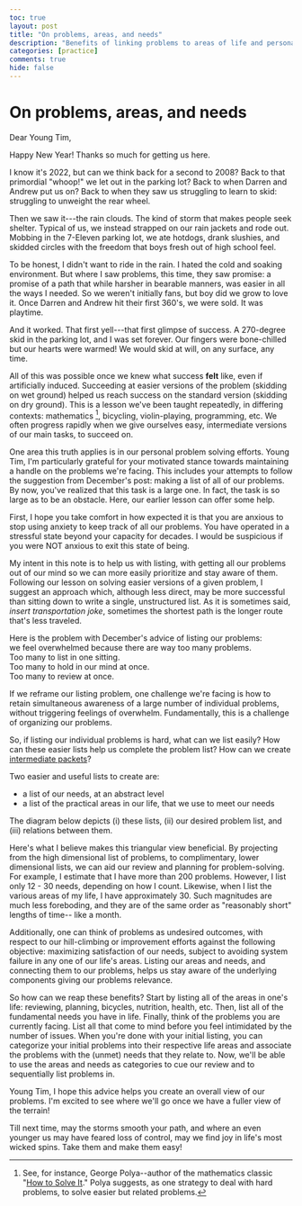 ```yaml
---
toc: true
layout: post
title: "On problems, areas, and needs"
description: "Benefits of linking problems to areas of life and personal needs."
categories: [practice]
comments: true
hide: false
---
```


# On problems, areas, and needs

<!-- How do I want to greet Young Tim? -->
Dear Young Tim,

Happy New Year! Thanks so much for getting us here.

<!-- What mental setting do I want for Young Tim as he reads this? -->
<!-- What's the action scene that this blog post begins at? -->
I know it's 2022, but can we think back for a second to 2008?
Back to that primordial "whoop!" we let out in the parking lot?
Back to when  Darren and Andrew put us on?
Back to when they saw us struggling to learn to skid:
struggling to unweight the rear wheel.

Then we saw it---the rain clouds.
The kind of storm that makes people seek shelter.
Typical of us, we instead strapped on our rain jackets and rode out.
Mobbing in the 7-Eleven parking lot,
we ate hotdogs, drank slushies, and skidded circles
with the freedom that boys fresh out of high school feel.
<!-- <img src="{{ site.baseurl }}/images/2022-02-15_bikes-in-rain.png"> -->

<!-- How did we feel doing the hard thing? -->
To be honest, I didn't want to ride in the rain.
I hated the cold and soaking environment.
But where I saw problems, this time, they saw promise:
a promise of a path that while harsher in bearable manners,
was easier in all the ways I needed.
So we weren't initially fans, but boy did we grow to love it.
Once Darren and Andrew hit their first 360's, we were sold.
It was playtime.

And it worked.
That first yell---that first glimpse of success.
A 270-degree skid in the parking lot, and I was set forever.
Our fingers were bone-chilled but our hearts were warmed!
We would skid at will, on any surface, any time.

<!-- What lesson did we learn? Why is it true? -->
All of this was possible once we knew what success **felt** like,
even if artificially induced.
Succeeding at easier versions of the problem (skidding on wet ground)
helped us reach success on the standard version (skidding on dry ground).
This is a lesson we've been taught repeatedly, in differing contexts:
mathematics [^1], bicycling, violin-playing, programming, etc.
We often progress rapidly when we give ourselves
easy, intermediate versions of our main tasks, to succeed on.

<!-- How does this relate to today? Where can this lesson be applied? -->
One area this truth applies is in our personal problem solving efforts.
Young Tim, I'm particularly grateful for your motivated stance towards
maintaining a handle on the problems we're facing.
This includes your attempts to follow the suggestion from December's post:
making a list of all of our problems.
By now, you've realized that this task is a large one.
In fact, the task is so large as to be an obstacle.
Here, our earlier lesson can offer some help.

<!-- What do I understand of Young Tim's feelings? -->
First, I hope you take comfort in how expected it is
that you are anxious to stop using anxiety to keep track of all our problems.
You have operated in a stressful state beyond your capacity for decades.
I would be suspicious if you were NOT anxious to exit this state of being.

<!-- What is our intent? -->
My intent in this note is to help us with listing,
with getting all our problems out of our mind
so we can more easily prioritize and stay aware of them.
Following our lesson on solving easier versions of a given problem,
I suggest an approach which, although less direct,
may be more successful than sitting down to write a single, unstructured list.
As it is sometimes said, *insert transportation joke*,
sometimes the shortest path is the longer route that's less traveled.

<!-- What is the problem with directly following December's advice? -->
Here is the problem with December's advice of listing our problems:  
we feel overwhelmed because there are way too many problems.  
Too many to list in one sitting.  
Too many to hold in our mind at once.  
Too many to review at once.

<!-- What is one challenge we face in overcoming this problem? -->
If we reframe our listing problem, one challenge we're facing is
how to retain simultaneous awareness of a large number of individual problems,
without triggering feelings of overwhelm.
Fundamentally, this is a challenge of organizing our problems.

<!-- How can we solve it? -->
So, if listing our individual problems is hard, what can we list easily?
How can these easier lists help us complete the problem list?
How can we create [intermediate packets](https://fortelabs.co/blog/just-in-time-pm-4-intermediate-packets/)?

Two easier and useful lists to create are:
- a list of our needs, at an abstract level
- a list of the practical areas in our life, that we use to meet our needs

The diagram below depicts (i) these lists, (ii) our desired problem list,
and (iii) relations between them.
<!-- <img src="{{ site.baseurl }}/images/2022-01-22_problems-areas-needs-triangle.png"> -->

<!-- Why is the problems-areas-needs association helpful? -->
Here's what I believe makes this triangular view beneficial.
By projecting from the high dimensional list of problems,
to complimentary, lower dimensional lists,
we can aid our review and planning for problem-solving.
For example, I estimate that I have more than 200 problems.
However, I list only 12 - 30 needs, depending on how I count.
Likewise, when I list the various areas of my life, I have approximately 30.
Such magnitudes are much less foreboding,
and they are of the same order as "reasonably short" lengths of time--
like a month.

Additionally, one can think of problems as undesired outcomes,
with respect to our hill-climbing or improvement efforts
against the following objective:
maximizing satisfaction of our needs,
subject to avoiding system failure in any one of our life's areas.
Listing our areas and needs, and connecting them to our problems,
helps us stay aware of the underlying components giving our problems relevance.

<!-- How can we make immediate use of these associations? -->
So how can we reap these benefits?
Start by listing all of the areas in one's life:
reviewing, planning, bicycles, nutrition, health, etc.
Then, list all of the fundamental needs you have in life.
Finally, think of the problems you are currently facing.
List all that come to mind before you feel intimidated by the number of issues.
When you're done with your initial listing,
you can categorize your initial problems into their respective life areas and
associate the problems with the (unmet) needs that they relate to.
Now, we'll be able to use the areas and needs as categories
to cue our review and to sequentially list problems in.

Young Tim, I hope this advice helps you create an overall view of our problems.
I'm excited to see where we'll go once we have a fuller view of the terrain!

<!-- What is my wish for Young Tim? -->
Till next time,
may the storms smooth your path,
and where an even younger us may have feared loss of control,
may we find joy in life's most wicked spins.
Take them and make them easy!
<!-- <img src="{{ site.baseurl }}/images/2022-02-15_cyclist-on-glossy-surface.png"> -->

[^1]: See, for instance, George Polya--author of the mathematics classic "[How to Solve It](https://en.wikipedia.org/wiki/How_to_Solve_It)." Polya suggests, as one strategy to deal with hard problems, to solve easier but related problems.
